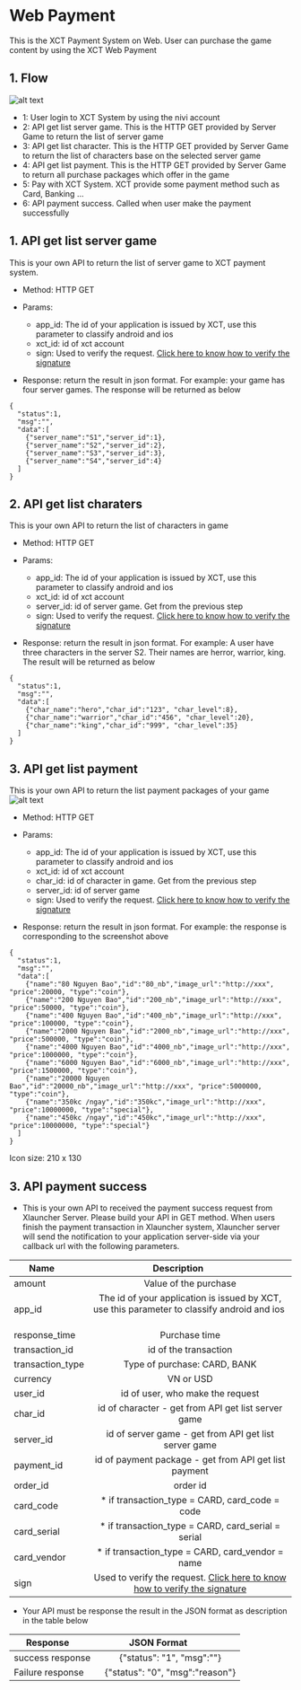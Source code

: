 # Web Payment
This is the XCT Payment System on Web. User can purchase the game content by using the XCT Web Payment
## 1. Flow
![alt text](https://github.com/xctcorporation/ServerIntegration/blob/master/webpayment_flow.jpg)

- 1: User login to XCT System by using the nivi account
- 2: API get list server game. This is the HTTP GET provided by Server Game to return the list of server game 
- 3: API get list character. This is the HTTP GET provided by Server Game to return the list of characters base on the selected server game 
- 4: API get list payment. This is the HTTP GET provided by Server Game to return all purchase packages which offer in the game
- 5: Pay with XCT System. XCT provide some payment method such as Card, Banking ...
- 6: API payment success. Called when user make the payment successfully

## 1. API get list server game
This is your own API to return the list of server game to XCT payment system.
- Method: HTTP GET
- Params: 
  + app_id: The id of your application is issued by XCT, use this parameter to classify android and ios
  + xct_id: id of xct account
  + sign: Used to verify the request. [Click here to know how to verify the signature](https://github.com/xctcorporation/ServerIntegration/blob/master/HowToCreateSignature.md#21-api-get-list-server-game)
  
- Response: return the result in json format. For example: your game has four server games. The response will be returned as below
```
{
  "status":1,
  "msg":"",
  "data":[
    {"server_name":"S1","server_id":1},
    {"server_name":"S2","server_id":2},
    {"server_name":"S3","server_id":3},
    {"server_name":"S4","server_id":4}
  ]
}
```

## 2. API get list charaters
This is your own API to return the list of characters in game
- Method: HTTP GET
- Params: 
  + app_id: The id of your application is issued by XCT, use this parameter to classify android and ios
  + xct_id: id of xct account
  + server_id: id of server game. Get from the previous step
  + sign: Used to verify the request. [Click here to know how to verify the signature](https://github.com/xctcorporation/ServerIntegration/blob/master/HowToCreateSignature.md#22-api-get-list-characters)
  
- Response: return the result in json format. For example: A user have three characters in the server S2. Their names are herror, warrior, king. The result will be returned as below
```
{
  "status":1,
  "msg":"",
  "data":[
    {"char_name":"hero","char_id":"123", "char_level":8},
    {"char_name":"warrior","char_id":"456", "char_level":20},
    {"char_name":"king","char_id":"999", "char_level":35}
  ]
}
```

## 3. API get list payment
This is your own API to return the list payment packages of your game
![alt text](https://github.com/xctcorporation/ServerIntegration/blob/master/payment_packages.png)

- Method: HTTP GET
- Params: 
  + app_id: The id of your application is issued by XCT, use this parameter to classify android and ios
  + xct_id: id of xct account
  + char_id: id of character in game. Get from the previous step
  + server_id: id of server game
  + sign: Used to verify the request. [Click here to know how to verify the signature](https://github.com/xctcorporation/ServerIntegration/blob/master/HowToCreateSignature.md#23-api-get-list-payment)
  
- Response: return the result in json format. For example: the response is corresponding to the screenshot above
```
{
  "status":1,
  "msg":"",
  "data":[
    {"name":"80 Nguyen Bao","id":"80_nb","image_url":"http://xxx", "price":20000, "type":"coin"},
    {"name":"200 Nguyen Bao","id":"200_nb","image_url":"http://xxx", "price":50000, "type":"coin"},
    {"name":"400 Nguyen Bao","id":"400_nb","image_url":"http://xxx", "price":100000, "type":"coin"},
    {"name":"2000 Nguyen Bao","id":"2000_nb","image_url":"http://xxx", "price":500000, "type":"coin"},
    {"name":"4000 Nguyen Bao","id":"4000_nb","image_url":"http://xxx", "price":1000000, "type":"coin"},
    {"name":"6000 Nguyen Bao","id":"6000_nb","image_url":"http://xxx", "price":1500000, "type":"coin"},
    {"name":"20000 Nguyen Bao","id":"20000_nb","image_url":"http://xxx", "price":5000000, "type":"coin"},
    {"name":"350kc /ngay","id":"350kc","image_url":"http://xxx", "price":10000000, "type":"special"},
    {"name":"450kc /ngay","id":"450kc","image_url":"http://xxx", "price":10000000, "type":"special"}
  ]
}
```
Icon size: 210 x 130

## 3. API payment success
- This is your own API to received the payment success request from Xlauncher Server. Please build your API in GET method. When users finish the payment transaction in Xlauncher system, Xlauncher server will send the notification to your application server-side via your callback url with the following parameters.

| Name        | Description           |
| ------------- |:-------------:|
| amount      | Value of the purchase |
| app_id      | The id of your application is issued by XCT, use this parameter to classify android and ios       |
| response_time | Purchase time|
| transaction_id | id of the transaction|
| transaction_type | Type of purchase: CARD, BANK|
| currency | VN or USD |
| user_id | id of user, who make the request|
| char_id | id of character - get from API get list server game|
| server_id | id of server game - get from API get list server game|
| payment_id | id of payment package - get from API get list payment|
| order_id | order id|
| card_code | * if transaction_type = CARD, card_code = code|
| card_serial | * if transaction_type = CARD, card_serial = serial|
| card_vendor | * if transaction_type = CARD, card_vendor = name|
| sign | Used to verify the request. [Click here to know how to verify the signature](https://github.com/xctcorporation/ServerIntegration/blob/master/HowToCreateSignature.md#24-api-web-payment-callback) |

- Your API must be response the result in the JSON format as description in the table below

| Response        |JSON Format            |
| ------------- |:-------------:|
| success response      | {"status": "1", "msg":""} |
| Failure response      | {"status": "0", "msg":"reason"} |
